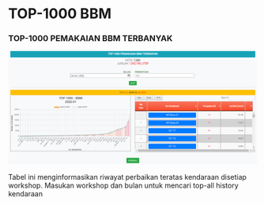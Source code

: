 # TOP-1000 BBM

### TOP-1000 PEMAKAIAN BBM TERBANYAK

![](<../../.gitbook/assets/TOP-1000 PEMAKAIAN BBM.PNG>)

Tabel ini menginformasikan riwayat perbaikan teratas kendaraan disetiap workshop. Masukan workshop dan bulan untuk mencari top-all history kendaraan
